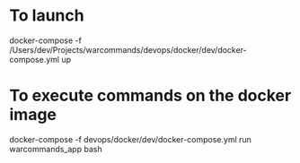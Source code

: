 # To launch
docker-compose -f /Users/dev/Projects/warcommands/devops/docker/dev/docker-compose.yml up

# To execute commands on the docker image
docker-compose -f devops/docker/dev/docker-compose.yml run warcommands_app bash